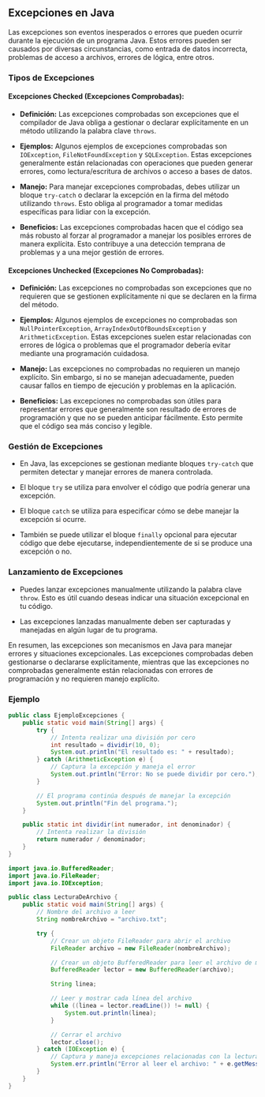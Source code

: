 ## Excepciones en Java

Las excepciones son eventos inesperados o errores que pueden ocurrir durante la ejecución de un programa Java. Estos errores pueden ser causados por diversas circunstancias, como entrada de datos incorrecta, problemas de acceso a archivos, errores de lógica, entre otros.

### Tipos de Excepciones

#### Excepciones Checked (Excepciones Comprobadas):

- **Definición:** Las excepciones comprobadas son excepciones que el compilador de Java obliga a gestionar o declarar explícitamente en un método utilizando la palabra clave `throws`.

- **Ejemplos:** Algunos ejemplos de excepciones comprobadas son `IOException`, `FileNotFoundException` y `SQLException`. Estas excepciones generalmente están relacionadas con operaciones que pueden generar errores, como lectura/escritura de archivos o acceso a bases de datos.

- **Manejo:** Para manejar excepciones comprobadas, debes utilizar un bloque `try-catch` o declarar la excepción en la firma del método utilizando `throws`. Esto obliga al programador a tomar medidas específicas para lidiar con la excepción.

- **Beneficios:** Las excepciones comprobadas hacen que el código sea más robusto al forzar al programador a manejar los posibles errores de manera explícita. Esto contribuye a una detección temprana de problemas y a una mejor gestión de errores.

#### Excepciones Unchecked (Excepciones No Comprobadas):

- **Definición:** Las excepciones no comprobadas son excepciones que no requieren que se gestionen explícitamente ni que se declaren en la firma del método.

- **Ejemplos:** Algunos ejemplos de excepciones no comprobadas son `NullPointerException`, `ArrayIndexOutOfBoundsException` y `ArithmeticException`. Estas excepciones suelen estar relacionadas con errores de lógica o problemas que el programador debería evitar mediante una programación cuidadosa.

- **Manejo:** Las excepciones no comprobadas no requieren un manejo explícito. Sin embargo, si no se manejan adecuadamente, pueden causar fallos en tiempo de ejecución y problemas en la aplicación.

- **Beneficios:** Las excepciones no comprobadas son útiles para representar errores que generalmente son resultado de errores de programación y que no se pueden anticipar fácilmente. Esto permite que el código sea más conciso y legible.

### Gestión de Excepciones

- En Java, las excepciones se gestionan mediante bloques `try-catch` que permiten detectar y manejar errores de manera controlada.

- El bloque `try` se utiliza para envolver el código que podría generar una excepción.

- El bloque `catch` se utiliza para especificar cómo se debe manejar la excepción si ocurre.

- También se puede utilizar el bloque `finally` opcional para ejecutar código que debe ejecutarse, independientemente de si se produce una excepción o no.

### Lanzamiento de Excepciones

- Puedes lanzar excepciones manualmente utilizando la palabra clave `throw`. Esto es útil cuando deseas indicar una situación excepcional en tu código.

- Las excepciones lanzadas manualmente deben ser capturadas y manejadas en algún lugar de tu programa.

En resumen, las excepciones son mecanismos en Java para manejar errores y situaciones excepcionales. Las excepciones comprobadas deben gestionarse o declararse explícitamente, mientras que las excepciones no comprobadas generalmente están relacionadas con errores de programación y no requieren manejo explícito.

### Ejemplo

```java
public class EjemploExcepciones {
    public static void main(String[] args) {
        try {
            // Intenta realizar una división por cero
            int resultado = dividir(10, 0);
            System.out.println("El resultado es: " + resultado);
        } catch (ArithmeticException e) {
            // Captura la excepción y maneja el error
            System.out.println("Error: No se puede dividir por cero.");
        }

        // El programa continúa después de manejar la excepción
        System.out.println("Fin del programa.");
    }

    public static int dividir(int numerador, int denominador) {
        // Intenta realizar la división
        return numerador / denominador;
    }
}
```

```java
import java.io.BufferedReader;
import java.io.FileReader;
import java.io.IOException;

public class LecturaDeArchivo {
    public static void main(String[] args) {
        // Nombre del archivo a leer
        String nombreArchivo = "archivo.txt";

        try {
            // Crear un objeto FileReader para abrir el archivo
            FileReader archivo = new FileReader(nombreArchivo);

            // Crear un objeto BufferedReader para leer el archivo de manera eficiente
            BufferedReader lector = new BufferedReader(archivo);

            String linea;

            // Leer y mostrar cada línea del archivo
            while ((linea = lector.readLine()) != null) {
                System.out.println(linea);
            }

            // Cerrar el archivo
            lector.close();
        } catch (IOException e) {
            // Captura y maneja excepciones relacionadas con la lectura de archivos
            System.err.println("Error al leer el archivo: " + e.getMessage());
        }
    }
}

```